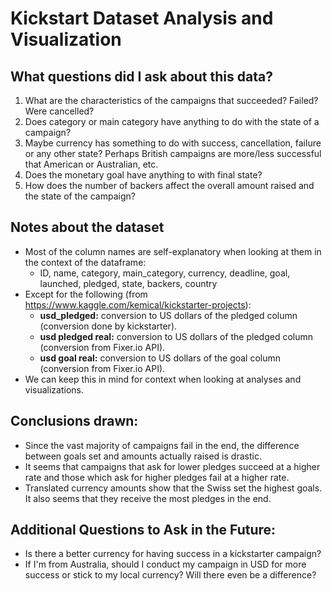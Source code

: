 # Kickstart Dataset Analysis and Visualization

## What questions did I ask about this data?
1. What are the characteristics of the campaigns that succeeded? Failed? Were cancelled?
2. Does category or main category have anything to do with the state of a campaign?
3. Maybe currency has something to do with success, cancellation, failure or any other state? Perhaps British campaigns are more/less successful that American or Australian, etc.
4. Does the monetary goal have anything to with final state?
5. How does the number of backers affect the overall amount raised and the state of the campaign?

## Notes about the dataset

- Most of the column names are self-explanatory when looking at them in the context of the dataframe:
  - ID, name, category, main_category, currency, deadline, goal, launched, pledged, state, backers, country
- Except for the following (from https://www.kaggle.com/kemical/kickstarter-projects):
  - **usd_pledged:** conversion to US dollars of the pledged column (conversion done by kickstarter).
  - **usd pledged real:** conversion to US dollars of the pledged column (conversion from Fixer.io API).
  - **usd goal real:** conversion to US dollars of the goal column (conversion from Fixer.io API).
- We can keep this in mind for context when looking at analyses and visualizations.

## Conclusions drawn:

- Since the vast majority of campaigns fail in the end, the difference between goals set and amounts actually raised is drastic.
- It seems that campaigns that ask for lower pledges succeed at a higher rate and those which ask for higher pledges fail at a higher rate.
- Translated currency amounts show that the Swiss set the highest goals. It also seems that they receive the most pledges in the end.

## Additional Questions to Ask in the Future:

- Is there a better currency for having success in a kickstarter campaign?
- If I'm from Australia, should I conduct my campaign in USD for more success or stick to my local currency? Will there even be a difference?
